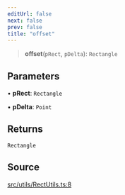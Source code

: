 ```yaml
---
editUrl: false
next: false
prev: false
title: "offset"
---
```


> **offset**(`pRect`, `pDelta`): `Rectangle`

## Parameters

• **pRect**: `Rectangle`

• **pDelta**: `Point`

## Returns

`Rectangle`

## Source

[src/utils/RectUtils.ts:8](https://github.com/relishinc/dill-pixel/blob/c79d8e8552aaa0f13a29535c819ae67d025b4669/src/utils/RectUtils.ts#L8)
